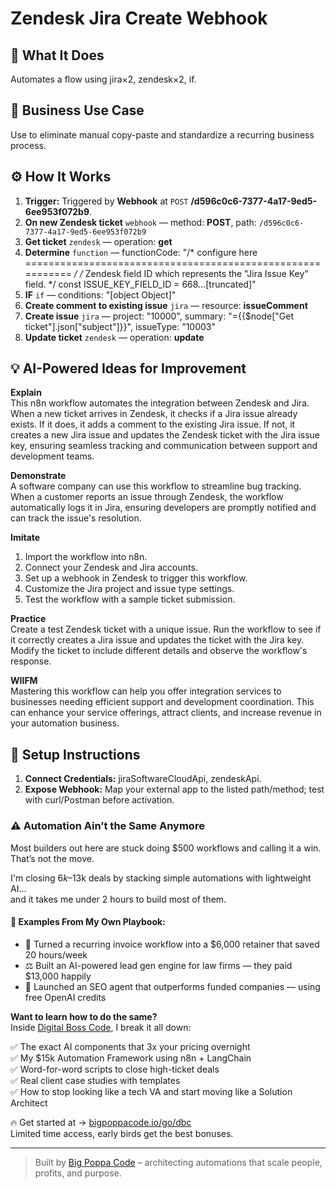 # Zendesk Jira Create Webhook
## 🚀 What It Does
Automates a flow using jira×2, zendesk×2, if.

## 💼 Business Use Case
Use to eliminate manual copy-paste and standardize a recurring business process.

## ⚙️ How It Works
1. **Trigger:** Triggered by **Webhook** at `POST` **/d596c0c6-7377-4a17-9ed5-6ee953f072b9**.
2. **On new Zendesk ticket** `webhook` — method: **POST**, path: `/d596c0c6-7377-4a17-9ed5-6ee953f072b9`
3. **Get ticket** `zendesk` — operation: **get**
4. **Determine** `function` — functionCode: "/* configure here =========================================================== */
/*  Zendesk field ID which represents the "Jira Issue Key" field.
*/
const ISSUE_KEY_FIELD_ID = 668…[truncated]"
5. **IF** `if` — conditions: "[object Object]"
6. **Create comment to existing issue** `jira` — resource: **issueComment**
7. **Create issue** `jira` — project: "10000", summary: "={{$node["Get ticket"].json["subject"]}}", issueType: "10003"
8. **Update ticket** `zendesk` — operation: **update**

## 💡 AI-Powered Ideas for Improvement
**Explain**  
This n8n workflow automates the integration between Zendesk and Jira. When a new ticket arrives in Zendesk, it checks if a Jira issue already exists. If it does, it adds a comment to the existing Jira issue. If not, it creates a new Jira issue and updates the Zendesk ticket with the Jira issue key, ensuring seamless tracking and communication between support and development teams.

**Demonstrate**  
A software company can use this workflow to streamline bug tracking. When a customer reports an issue through Zendesk, the workflow automatically logs it in Jira, ensuring developers are promptly notified and can track the issue's resolution.

**Imitate**  
1. Import the workflow into n8n.  
2. Connect your Zendesk and Jira accounts.  
3. Set up a webhook in Zendesk to trigger this workflow.  
4. Customize the Jira project and issue type settings.  
5. Test the workflow with a sample ticket submission.

**Practice**  
Create a test Zendesk ticket with a unique issue. Run the workflow to see if it correctly creates a Jira issue and updates the ticket with the Jira key. Modify the ticket to include different details and observe the workflow's response.

**WIIFM**  
Mastering this workflow can help you offer integration services to businesses needing efficient support and development coordination. This can enhance your service offerings, attract clients, and increase revenue in your automation business.

## 🔧 Setup Instructions
1. **Connect Credentials:** jiraSoftwareCloudApi, zendeskApi.
2. **Expose Webhook:** Map your external app to the listed path/method; test with curl/Postman before activation.

### ⚠️ Automation Ain’t the Same Anymore

Most builders out here are stuck doing $500 workflows and calling it a win.  
That’s not the move.  

I'm closing $6k–$13k deals by stacking simple automations with lightweight AI...  
and it takes me under 2 hours to build most of them.

#### 🧠 Examples From My Own Playbook:
- 🔁 Turned a recurring invoice workflow into a $6,000 retainer that saved 20 hours/week  
- ⚖️ Built an AI-powered lead gen engine for law firms — they paid $13,000 happily  
- 🚀 Launched an SEO agent that outperforms funded companies — using free OpenAI credits  

**Want to learn how to do the same?**  
Inside [Digital Boss Code](https://bigpoppacode.io/go/dbc), I break it all down:

✅ The exact AI components that 3x your pricing overnight  
✅ My $15k Automation Framework using n8n + LangChain  
✅ Word-for-word scripts to close high-ticket deals  
✅ Real client case studies with templates  
✅ How to stop looking like a tech VA and start moving like a Solution Architect  

🔥 Get started at → [bigpoppacode.io/go/dbc](https://bigpoppacode.io/go/dbc)  
Limited time access, early birds get the best bonuses.

---
> Built by [Big Poppa Code](https://bigpoppacode.io) – architecting automations that scale people, profits, and purpose.
